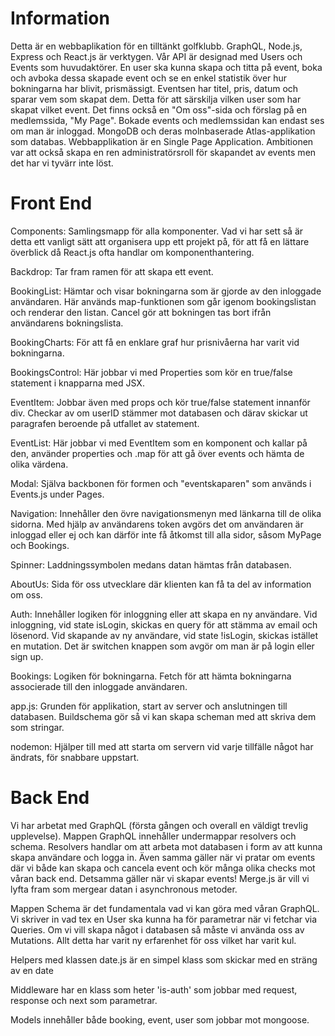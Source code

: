# Information

Detta är en webbaplikation för en tilltänkt golfklubb. GraphQL, Node.js, Express och React.js är verktygen. Vår API är designad med Users och Events som huvudaktörer. En user ska kunna skapa och titta på event, boka och avboka dessa skapade event och se en enkel statistik över hur bokningarna har blivit, prismässigt. Eventsen har titel, pris, datum och sparar vem som skapat dem. Detta för att särskilja vilken user som har skapat vilket event. Det finns också en "Om oss"-sida och förslag på en medlemssida, "My Page". Bokade events och medlemssidan kan endast ses om man är inloggad. MongoDB och deras molnbaserade Atlas-applikation som databas. Webbapplikation är en Single Page Application. Ambitionen var att också skapa en ren administratörsroll för skapandet av events men det har vi tyvärr inte löst.  

# Front End

Components: Samlingsmapp för alla komponenter. Vad vi har sett så är detta ett vanligt sätt att organisera upp ett projekt på, för att få en lättare överblick då React.js ofta handlar om komponenthantering.

Backdrop: Tar fram ramen för att skapa ett event. 

BookingList: Hämtar och visar bokningarna som är gjorde av den inloggade användaren. Här används map-funktionen som går igenom bookingslistan och renderar den listan. Cancel gör att bokningen tas bort ifrån användarens bokningslista.

BookingCharts: För att få en enklare graf hur prisnivåerna har varit vid bokningarna. 

BookingsControl: Här jobbar vi med Properties som kör en true/false statement i knapparna med JSX.

EventItem: Jobbar även med props och kör true/false statement innanför div. Checkar av om userID stämmer mot databasen och därav skickar ut paragrafen beroende på utfallet av statement.

EventList: Här jobbar vi med EventItem som en komponent och kallar på den, använder properties och .map för att gå över events och hämta de olika värdena. 

Modal: Själva backbonen för formen och "eventskaparen" som används i Events.js under Pages.  

Navigation: Innehåller den övre navigationsmenyn med länkarna till de olika sidorna. Med hjälp av användarens token avgörs det om användaren är inloggad eller ej och kan därför inte få åtkomst till alla sidor, såsom MyPage och Bookings. 

Spinner: Laddningssymbolen medans datan hämtas från databasen.

AboutUs: Sida för oss utvecklare där klienten kan få ta del av information om oss.

Auth: Innehåller logiken för inloggning eller att skapa en ny användare. Vid inloggning, vid state isLogin, skickas en query för att stämma av email och lösenord. Vid skapande av ny användare, vid state !isLogin, skickas istället en mutation. Det är switchen knappen som avgör om man är på login eller sign up. 

Bookings: Logiken för bokningarna. Fetch för att hämta bokningarna associerade till den inloggade användaren. 


app.js: Grunden för applikation, start av server och anslutningen till databasen. 
Buildschema gör så vi kan skapa scheman med att skriva dem som stringar. 

nodemon: Hjälper till med att starta om servern vid varje tillfälle något har ändrats, för snabbare uppstart. 

# Back End

Vi har arbetat med GraphQL (första gången och overall en väldigt trevlig upplevelse). Mappen GraphQL innehåller undermappar resolvers och schema. Resolvers handlar om att arbeta mot databasen i form av att kunna skapa användare och logga in. Även samma gäller när vi pratar om events där vi både kan skapa och cancela event och kör många olika checks mot våran back end. Detsamma gäller när vi skapar events! Merge.js är vill vi lyfta fram som mergear datan i asynchronous metoder.

Mappen Schema är det fundamentala vad vi kan göra med våran GraphQL. Vi skriver in vad tex en User ska kunna ha för parametrar när vi fetchar via Queries. Om vi vill skapa något i databasen så måste vi använda oss av Mutations. Allt detta har varit ny erfarenhet för oss vilket har varit kul.

Helpers med klassen date.js är en simpel klass som skickar med en sträng av en date

Middleware har en klass som heter 'is-auth' som jobbar med request, response och next som parametrar.

Models innehåller både booking, event, user som jobbar mot mongoose.